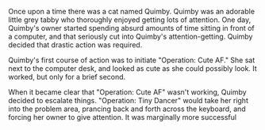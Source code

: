 Once upon a time there was a cat named Quimby. Quimby was an adorable little grey tabby who thoroughly enjoyed getting lots of attention. One day, Quimby's owner started spending absurd amounts of time sitting in front of a computer, and that seriously cut into Quimby's attention-getting. Quimby decided that drastic action was required.

Quimby's first course of action was to initiate "Operation: Cute AF." She sat next to the computer desk, and looked as cute as she could possibly look. It worked, but only for a brief second.

When it became clear that "Operation: Cute AF" wasn't working, Quimby decided to escalate things. "Operation: Tiny Dancer" would take her right into the problem area, prancing back and forth across the keyboard, and forcing her owner to give attention. It was marginally more successful